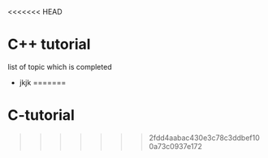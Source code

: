 <<<<<<< HEAD
 # C++ tutorial

list of topic which is completed

- jkjk
=======
# C-tutorial
>>>>>>> 2fdd4aabac430e3c78c3ddbef100a73c0937e172

